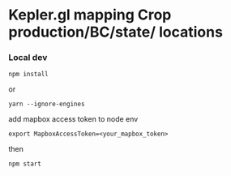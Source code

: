 

# Kepler.gl mapping Crop production/BC/state/ locations



### Local dev

```
npm install
```

or

```
yarn --ignore-engines
```

add mapbox access token to node env

```
export MapboxAccessToken=<your_mapbox_token>
```

then

```
npm start
```
